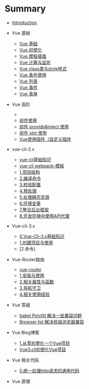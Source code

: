 # Summary

* [Introduction](README.md)

* Vue 基础
  * [Vue 基础](./0.vue-basic/0.vue-basic.md)
  * [Vue 初使化](./0.vue-basic/1.vue-init.md)
  * [Vue 模板插值](./0.vue-basic/2.vue-template-interpolation.md)
  * [Vue 计算与监听](./0.vue-basic/3.vue-computed-watch.md)
  * [Vue class类与style样式](./0.vue-basic/4.vue-class-style.md)
  * [Vue 条件使用](./0.vue-basic/5.vue-condition.md)
  * [Vue 列表](./0.vue-basic/6.vue-list.md)
  * [Vue 事件](./0.vue-basic/7.vue-event.md)
  * [Vue 表单](./0.vue-basic/8.vue-form.md)
  
  
* Vue 高阶 
    * [](./1.vue-advanced/)
    * [组件使用](1.vue-advanced/1.0.component.md)
    * [组件 provide&inject 使用](1.vue-advanced/1.1.component-provide-inject.md)
    * [组件 slot 使用](1.vue-advanced/1.2.component-slot.md)
    * [Vue使用插件（自定义插件](1.vue-advanced/2.vue-plugin.md)
  
  
* vue-cli-2.x 
  * [vue-cli基础知识](./20.vue-cli-2.x/0.vue-cli-basic.md)
  * [vue-cli webpack-模板](./20.vue-cli-2.x/0.1webpack-template.md)
  * [1.项目结构](20.vue-cli-2.x/1.Project-Structure.md)
  * [2.编译命令](20.vue-cli-2.x/2.Build-Commands.md)
  * [3.校验配置](20.vue-cli-2.x/3.Linter-Configuration.md)
  * [4.预处理](20.vue-cli-2.x/4.Pre-Processors.md)
  * [5.处理静态资源](20.vue-cli-2.x/5.Handing-Static-Assets.md)
  * [6.环境变量](20.vue-cli-2.x/6.Environment-Variables.md)
  * [7.整合后台框架](20.vue-cli-2.x/7.Integrating-with-Backend-Framework.md)
  * [8.开发环境中使用API代理](20.vue-cli-2.x/8.API-Proxying-During-Development.md)
  
* Vue-cli-3.x  
  * [0.Vue-Cli-3.x基础知识](./30.vue-cli-3.x/0.vue_cli.md)
  * [1.创建项目与使用](./30.vue-cli-3.x/1.create-and-use.md)
  * [2.命令]
  
  
* Vue-Router路由  
  * [vue-router](./VueRouter2.x/_vueRouter2.x.md)
  * [1.安装与使用](./VueRouter2.x/1.install_usage.md)
  * [2.相关属性与函数](./VueRouter2.x/2.property_and_function.md)
  * [3.导航守卫](./VueRouter2.x/3.guards.md)
  * [4.相关使用经验](./VueRouter2.x/4.experience.md)

* Vue 答疑
  * [babel Polyfill 解决一些兼容问题](10.vue-question/1.babelPolyfill.md)
  * [Browser list 解决低端浏览器兼容](10.vue-question/2.Browserlist.md)
  
* Vue Blog博客  
  * [1.从零初使化一个Vue项目](./Blog/1.build-vue-project-from-0.md)
  * [Vue3.cli初使化Vue项目](./Blog/20190403-vuecli3-init-project.md)


* Vue 相关代码    
    * [0.统一处理http请求的通用代码](./6.Code/0.http-normal-code.md)

 
 * Vue 原理 
    
